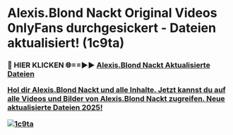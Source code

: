 # Alexis.Blond Nackt Original Videos 0nlyFans durchgesickert - Dateien aktualisiert! (1c9ta)

<h3>🔴 HIER KLICKEN 🌐==►► <a href="https://tinyurl.com/h6vf6nb8" rel="nofollow">Alexis.Blond Nackt Aktualisierte Dateien

Hol dir Alexis.Blond Nackt und alle Inhalte. Jetzt kannst du auf alle Videos und Bilder von Alexis.Blond Nackt zugreifen. Neue aktualisierte Dateien 2025!

[![1c9ta](https://i.imgur.com/sD4kR3V.gif)](https://tinyurl.com/h6vf6nb8)
